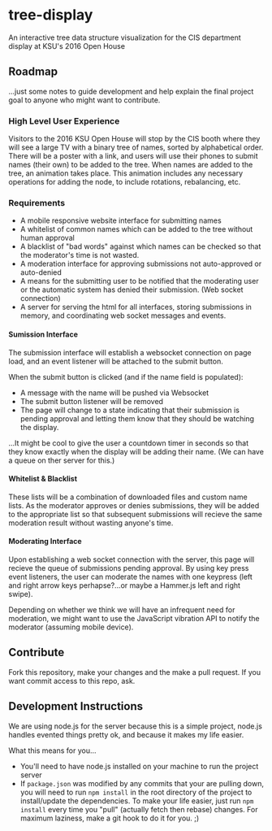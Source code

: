 # tree-display
An interactive tree data structure visualization for the CIS department display at KSU's 2016 Open House

## Roadmap

...just some notes to guide development and help explain the final project goal to anyone who might want to contribute.

### High Level User Experience

Visitors to the 2016 KSU Open House will stop by the CIS booth where they will see a large TV with a binary tree of names, sorted by alphabetical order.  There will be a poster with a link, and users will use their phones to submit names (their own) to be added to the tree.  When names are added to the tree, an animation takes place.  This animation includes any necessary operations for adding the node, to include rotations, rebalancing, etc.

### Requirements

- A mobile responsive website interface for submitting names
- A whitelist of common names which can be added to the tree without human approval
- A blacklist of "bad words" against which names can be checked so that the moderator's time is not wasted.
- A moderation interface for approving submissions not auto-approved or auto-denied
- A means for the submitting user to be notified that the moderating user or the automatic system has denied their submission. (Web socket connection)
- A server for serving the html for all interfaces, storing submissions in memory, and coordinating web socket messages and events.

#### Sumission Interface

The submission interface will establish a websocket connection on page load, and an event listener will be attached to the submit button.

When the submit button is clicked (and if the name field is populated):

- A message with the name will be pushed via Websocket
- The submit button listener will be removed
- The page will change to a state indicating that their submission is pending approval and letting them know that they should be watching the display.

...It might be cool to give the user a countdown timer in seconds so that they know exactly when the display will be adding their name.  (We can have a queue on ther server for this.)

#### Whitelist & Blacklist

These lists will be a combination of downloaded files and custom name lists.  As the moderator approves or denies submissions, they will be added to the appropriate list so that subsequent submissions will recieve the same moderation result without wasting anyone's time.

#### Moderating Interface

Upon establishing a web socket connection with the server, this page will recieve the queue of submissions pending approval.  By using key press event listeners, the user can moderate the names with one keypress (left and right arrow keys perhapse?...or maybe a Hammer.js left and right swipe).

Depending on whether we think we will have an infrequent need for moderation, we might want to use the JavaScript vibration API to notify the moderator (assuming mobile device).

## Contribute

Fork this repository, make your changes and the make a pull request.  If you want commit access to this repo, ask.

## Development Instructions

We are using node.js for the server because this is a simple project, node.js handles evented things pretty ok, and because it makes my life easier.

What this means for you...

- You'll need to have node.js installed on your machine to run the project server
- If `package.json` was modified by any commits that your are pulling down, you will need to run `npm install` in the root directory of the project to install/update the dependencies.  To make your life easier, just run `npm install` every time you "pull" (actually fetch then rebase) changes.  For maximum laziness, make a git hook to do it for you. ;)
